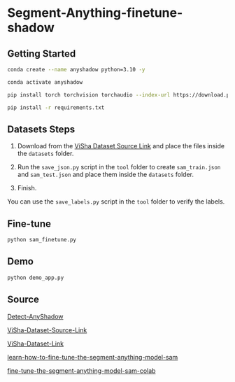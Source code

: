 # Segment-Anything-finetune-shadow

## Getting Started

```bash
conda create --name anyshadow python=3.10 -y

conda activate anyshadow

pip install torch torchvision torchaudio --index-url https://download.pytorch.org/whl/cu118

pip install -r requirements.txt
```

## Datasets Steps

1. Download from the [ViSha Dataset Source Link](https://erasernut.github.io/ViSha.html) and place the files inside the `datasets` folder.

2. Run the `save_json.py` script in the `tool` folder to create `sam_train.json` and `sam_test.json` and place them inside the `datasets` folder.

3. Finish.

You can use the `save_labels.py` script in the `tool` folder to verify the labels.

## Fine-tune

```bash
python sam_finetune.py
```

## Demo

```bash
python demo_app.py
```

## Source

[Detect-AnyShadow](https://github.com/harrytea/Detect-AnyShadow)

[ViSha-Dataset-Source-Link](https://erasernut.github.io/ViSha.html)

[ViSha-Dataset-Link](https://drive.google.com/drive/folders/1Hp2mn_ui8I9GfxpXbLZ8zOvLlc_YJH4X)

[learn-how-to-fine-tune-the-segment-anything-model-sam](https://encord.com/blog/learn-how-to-fine-tune-the-segment-anything-model-sam/)

[fine-tune-the-segment-anything-model-sam-colab](https://colab.research.google.com/drive/1F6uRommb3GswcRlPZWpkAQRMVNdVH7Ww?usp=sharing#scrollTo=WRQ6yd_PM_B9)
